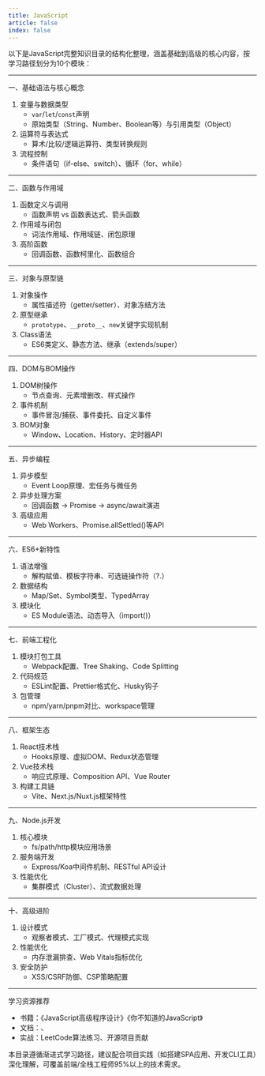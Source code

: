 ```yaml
---
title: JavaScript
article: false
index: false
---
```




以下是JavaScript完整知识目录的结构化整理，涵盖基础到高级的核心内容，按学习路径划分为10个模块：

---

一、基础语法与核心概念

1. 变量与数据类型  
   - `var`/`let`/`const`声明  
   - 原始类型（String、Number、Boolean等）与引用类型（Object）
2. 运算符与表达式  
   - 算术/比较/逻辑运算符、类型转换规则
3. 流程控制  
   - 条件语句（if-else、switch）、循环（for、while）

---

二、函数与作用域

1. 函数定义与调用  
   - 函数声明 vs 函数表达式、箭头函数
2. 作用域与闭包  
   - 词法作用域、作用域链、闭包原理
3. 高阶函数  
   - 回调函数、函数柯里化、函数组合

---

三、对象与原型链

1. 对象操作  
   - 属性描述符（getter/setter）、对象冻结方法
2. 原型继承  
   - `prototype`、`__proto__`、`new`关键字实现机制
3. Class语法  
   - ES6类定义、静态方法、继承（extends/super）

---

四、DOM与BOM操作

1. DOM树操作  
   - 节点查询、元素增删改、样式操作
2. 事件机制  
   - 事件冒泡/捕获、事件委托、自定义事件
3. BOM对象  
   - Window、Location、History、定时器API

---

五、异步编程

1. 异步模型  
   - Event Loop原理、宏任务与微任务
2. 异步处理方案  
   - 回调函数 → Promise → async/await演进
3. 高级应用  
   - Web Workers、Promise.allSettled()等API

---

六、ES6+新特性

1. 语法增强  
   - 解构赋值、模板字符串、可选链操作符（?.）
2. 数据结构  
   - Map/Set、Symbol类型、TypedArray
3. 模块化  
   - ES Module语法、动态导入（import()）

---

七、前端工程化

1. 模块打包工具  
   - Webpack配置、Tree Shaking、Code Splitting
2. 代码规范  
   - ESLint配置、Prettier格式化、Husky钩子
3. 包管理  
   - npm/yarn/pnpm对比、workspace管理

---

八、框架生态

1. React技术栈  
   - Hooks原理、虚拟DOM、Redux状态管理
2. Vue技术栈  
   - 响应式原理、Composition API、Vue Router
3. 构建工具链  
   - Vite、Next.js/Nuxt.js框架特性

---

九、Node.js开发

1. 核心模块  
   - fs/path/http模块应用场景
2. 服务端开发  
   - Express/Koa中间件机制、RESTful API设计
3. 性能优化  
   - 集群模式（Cluster）、流式数据处理

---

十、高级进阶

1. 设计模式  
   - 观察者模式、工厂模式、代理模式实现
2. 性能优化  
   - 内存泄漏排查、Web Vitals指标优化
3. 安全防护  
   - XSS/CSRF防御、CSP策略配置

---

学习资源推荐

- 书籍：《JavaScript高级程序设计》《你不知道的JavaScript》
- 文档：、
- 实战：LeetCode算法练习、开源项目贡献

本目录遵循渐进式学习路径，建议配合项目实践（如搭建SPA应用、开发CLI工具）深化理解，可覆盖前端/全栈工程师95%以上的技术需求。
